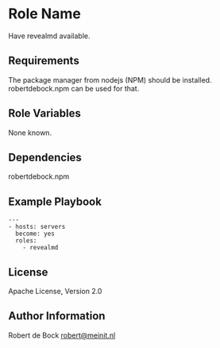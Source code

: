 Role Name
=========

Have revealmd available.

Requirements
------------

The package manager from nodejs (NPM) should be installed. robertdebock.npm can be used for that.

Role Variables
--------------

None known.

Dependencies
------------

robertdebock.npm

Example Playbook
----------------


```
---
- hosts: servers
  become: yes
  roles:
    - revealmd
```

License
-------

Apache License, Version 2.0

Author Information
------------------

Robert de Bock <robert@meinit.nl>
